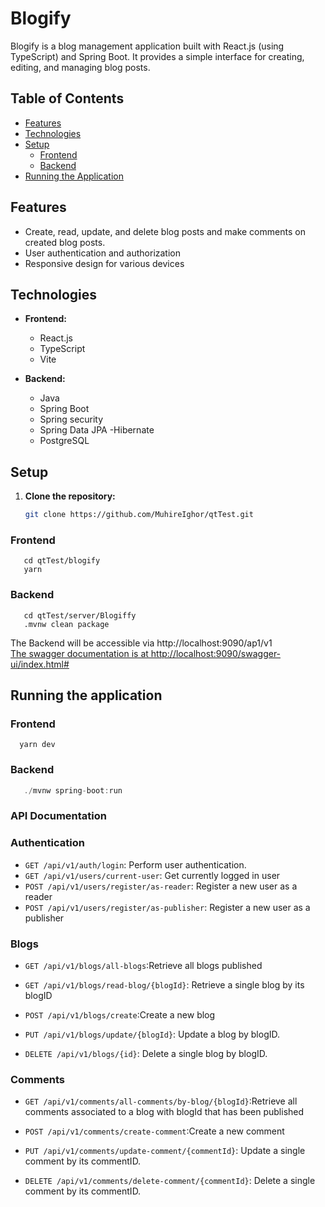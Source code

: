# Blogify

Blogify is a blog management application built with React.js (using TypeScript) and Spring Boot. It provides a simple interface for creating, editing, and managing blog posts.

## Table of Contents

- [Features](#features)
- [Technologies](#technologies)
- [Setup](#setup)
  - [Frontend](#frontend)
  - [Backend](#backend)
- [Running the Application](#running-the-application)

## Features

- Create, read, update, and delete blog posts and make comments on created blog posts.
- User authentication and authorization 
- Responsive design for various devices

## Technologies

- **Frontend:**
  - React.js
  - TypeScript
  - Vite

- **Backend:**
  - Java
  - Spring Boot
  - Spring security
  - Spring Data JPA
  -Hibernate
  - PostgreSQL


  


## Setup


1. **Clone the repository:**
   ```bash
   git clone https://github.com/MuhireIghor/qtTest.git
### Frontend
``` shell
   cd qtTest/blogify
   yarn

```
   
  
### Backend
``` shell
   cd qtTest/server/Blogiffy
   .mvnw clean package
   ```
   The Backend will be accessible via http://localhost:9090/ap1/v1<br />
   [The swagger documentation is at http://localhost:9090/swagger-ui/index.html#](http://localhost:9090/swagger-ui/index.html#)<br />
   
 
   

## Running the application
### Frontend
 ```shell
   yarn dev
   ```
### Backend
```java
   ./mvnw spring-boot:run
   ```
### API Documentation
### Authentication


- `GET /api/v1/auth/login`: Perform user authentication.
- `GET /api/v1/users/current-user`: Get currently logged in user
- `POST /api/v1/users/register/as-reader`: Register a new user as a reader
- `POST /api/v1/users/register/as-publisher`:
 Register a new user as a publisher




 ### Blogs

- `GET /api/v1/blogs/all-blogs`:Retrieve all blogs published
- `GET /api/v1/blogs/read-blog/{blogId}`:
Retrieve a single blog by its blogID

- `POST /api/v1/blogs/create`:Create a new blog



- `PUT /api/v1/blogs/update/{blogId}`: Update a blog by blogID.
- `DELETE /api/v1/blogs/{id}`: Delete a single blog by blogID.


 ### Comments

- `GET /api/v1/comments/all-comments/by-blog/{blogId}`:Retrieve all comments associated to a blog with blogId that has been published


- `POST /api/v1/comments/create-comment`:Create a new comment



- `PUT /api/v1/comments/update-comment/{commentId}`: Update a single comment by its commentID.
- `DELETE /api/v1/comments/delete-comment/{commentId}`: Delete a single comment by its commentID.
